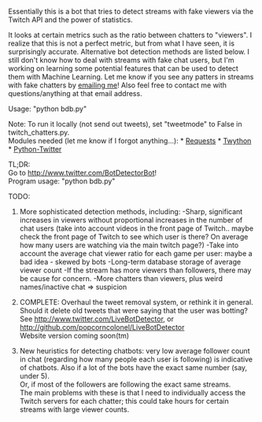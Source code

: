 Essentially this is a bot that tries to detect streams with fake viewers via
the Twitch API and the power of statistics.

It looks at certain metrics such as the ratio between chatters to "viewers". I
realize that this is not a perfect metric, but from what I have seen, it is
surprisingly accurate. Alternative bot detection methods are listed below.
I still don't know how to deal with streams with fake chat users, but
I'm working on learning some potential features that can be used to detect
them with Machine Learning. Let me know if you see any patters in streams with 
fake chatters by [emailing me](mailto:popcorncolonel@gmail.com)! Also feel free to 
contact me with questions/anything at that email address.

Usage:
"python bdb.py"

Note: To run it locally (not send out tweets), set "tweetmode" to False in 
      twitch_chatters.py.  
Modules needed (let me know if I forgot anything...):
      * [Requests](http://docs.python-requests.org/en/latest/)
      * [Twython](http://twython.readthedocs.org/en/latest/)
      * [Python-Twitter](http://code.google.com/p/python-twitter/)

TL;DR:  
Go to http://www.twitter.com/BotDetectorBot!  
Program usage: "python bdb.py"

TODO:
1) More sophisticated detection methods, including:
    -Sharp, significant increases in viewers without proportional increases in
     the number of chat users (take into account videos in the front page of
     Twitch.. maybe check the front page of Twitch to see which user is there?
     On average how many users are watching via the main twitch page?)
    -Take into account the average chat viewer ratio for each game per user: maybe a bad idea - skewed by bots
    -Long-term database storage of average viewer count
    -If the stream has more viewers than followers, there may be cause for concern.
    -More chatters than viewers, plus weird names/inactive chat => suspicion

2) COMPLETE: Overhaul the tweet removal system, or rethink it in general. 
   Should it delete old tweets that were saying that the user was botting?  
   See http://www.twitter.com/LiveBotDetector, or 
       http://github.com/popcorncolonel/LiveBotDetector  
   Website version coming soon(tm)

3) New heuristics for detecting chatbots: very low average follower count in
   chat (regarding how many people each user is following) is indicative of
   chatbots. Also if a lot of the bots have the exact same number (say, under 5).  
   Or, if most of the followers are following the exact same streams.  
   The main problems with these is that I need to individually access the
   Twitch servers for each chatter; this could take hours for certain streams
   with large viewer counts.

